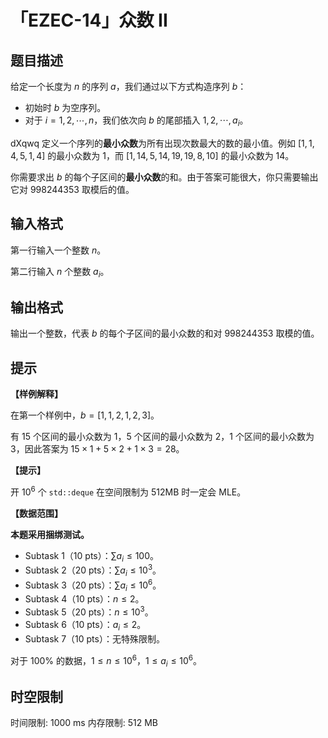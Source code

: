 # 「EZEC-14」众数 II

## 题目描述

给定一个长度为 $n$ 的序列 $a$，我们通过以下方式构造序列 $b$：

- 初始时 $b$ 为空序列。
- 对于 $i=1,2,\cdots,n$，我们依次向 $b$ 的尾部插入 $1,2,\cdots,a_i$。

dXqwq 定义一个序列的**最小众数**为所有出现次数最大的数的最小值。例如 $[1,1,4,5,1,4]$ 的最小众数为 $1$，而 $[1,14,5,14,19,19,8,10]$ 的最小众数为 $14$。

你需要求出 $b$ 的每个子区间的**最小众数**的和。由于答案可能很大，你只需要输出它对 $998244353$ 取模后的值。

## 输入格式

第一行输入一个整数 $n$。

第二行输入 $n$ 个整数 $a_i$。

## 输出格式

输出一个整数，代表 $b$ 的每个子区间的最小众数的和对 $998244353$ 取模的值。

## 提示

**【样例解释】**

在第一个样例中，$b=[1,1,2,1,2,3]$。

有 $15$ 个区间的最小众数为 $1$，$5$ 个区间的最小众数为 $2$，$1$ 个区间的最小众数为 $3$，因此答案为 $15\times 1+5\times 2+1\times 3=28$。

**【提示】**

开 $10^6$ 个 ``std::deque`` 在空间限制为 512MB 时一定会 MLE。

**【数据范围】**

**本题采用捆绑测试。**

- Subtask 1（10 pts）：$\sum a_i\leq 100$。
- Subtask 2（20 pts）：$\sum a_i\leq 10^3$。 
- Subtask 3（20 pts）：$\sum a_i\leq 10^6$。
- Subtask 4（10 pts）：$n\leq 2$。
- Subtask 5（20 pts）：$n\leq 10^3$。
- Subtask 6（10 pts）：$a_i\leq 2$。
- Subtask 7（10 pts）：无特殊限制。 

对于 $100\%$ 的数据，$1\leq n\leq 10^6$，$1\leq a_i\leq 10^6$。

## 时空限制

时间限制: 1000 ms
内存限制: 512 MB
